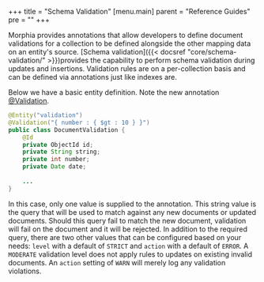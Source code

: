 +++
title = "Schema Validation"
[menu.main]
  parent = "Reference Guides"
  pre = "<i class='fa fa-file-text-o'></i>"
+++

Morphia provides annotations that allow developers to define document validations for a collection to be defined alongside the 
other mapping data on an entity's source.  [Schema validation]({{< docsref "core/schema-validation/" >}})provides the capability to 
perform schema validation during updates and insertions.  Validation rules are on a per-collection basis and can be defined via 
annotations just like indexes are.

Below we have a basic entity definition.  Note the new annotation [@Validation](/javadoc/xyz/morphia/annotations/Validation.html).

```java
@Entity("validation")
@Validation("{ number : { $gt : 10 } }")
public class DocumentValidation {
    @Id
    private ObjectId id;
    private String string;
    private int number;
    private Date date;
    
    ...
}
```

In this case, only one value is supplied to the annotation.  This string value is the query that will be used to match against any new 
documents or updated documents.  Should this query fail to match the new document, validation will fail on the document and it will be 
rejected.  In addition to the required query, there are two other values that can be configured based on your needs:  `level` with a 
default of `STRICT` and `action` with a default of `ERROR`.  A `MODERATE` validation level does not apply rules to updates on 
 existing invalid documents.  An `action` setting of `WARN` will merely log any validation violations.